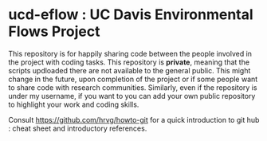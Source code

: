 # ucd-eflow : UC Davis Environmental Flows Project

This repository is for happily sharing code between the people involved in the project with coding tasks. This repository is **private**, meaning that the scripts updloaded there are not available to the general public. This might change in the future, upon completion of the project or if some people want to share code with research communities. Similarly, even if the repository is under my username, if you want to you can add your own public repository to highlight your work and coding skills.

Consult https://github.com/hrvg/howto-git for a quick introduction to git hub : cheat sheet and introductory references.
